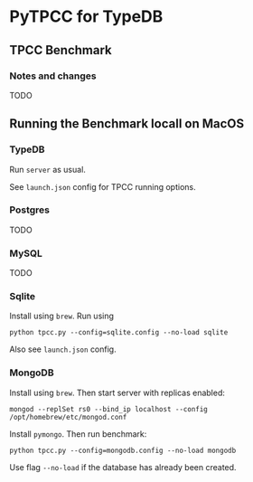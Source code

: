 # PyTPCC for TypeDB

## TPCC Benchmark

### Notes and changes

TODO


## Running the Benchmark locall on MacOS

### TypeDB

Run `server` as usual.

See `launch.json` config for TPCC running options.

### Postgres

TODO

### MySQL

TODO

### Sqlite

Install using `brew`. Run using
```
python tpcc.py --config=sqlite.config --no-load sqlite   
```

Also see `launch.json` config.

### MongoDB

Install using `brew`. Then start server with replicas enabled:

```
mongod --replSet rs0 --bind_ip localhost --config /opt/homebrew/etc/mongod.conf
```

Install `pymongo`. Then run benchmark:
```
python tpcc.py --config=mongodb.config --no-load mongodb   
```

Use flag `--no-load` if the database has already been created.